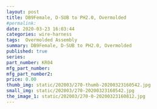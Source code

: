 ```yaml
---
layout: post
title: DB9Female, D-SUB to PH2.0, Overmolded
#permalink: 
date: 2020-03-23 16:03:44
categories: wire-harness
tags:  Overmolded Assembly
summary: DB9Female, D-SUB to PH2.0, Overmolded
published: true 
series: 
part_number: KR04
mfg_part_number: 
mfg_part_number2: 
price: 0.00
thumb_img: static/202003/270-thumb-20200323160542.jpg
small_img: static/202003/270-20200323160542.jpg
the_image_1: static/202003/270-0-20200323160812.jpg
---
```



